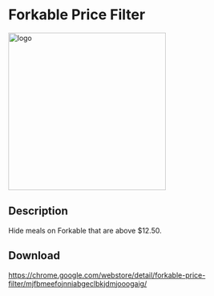 # Forkable Price Filter

<img width="314" alt="logo" src="https://user-images.githubusercontent.com/7474900/134435197-718604f0-4b62-4fd0-a2f3-51ee75dd3a36.png">

## Description

Hide meals on Forkable that are above $12.50.

## Download

https://chrome.google.com/webstore/detail/forkable-price-filter/mjfbmeefojnniabgeclbkjdmjooogaig/
